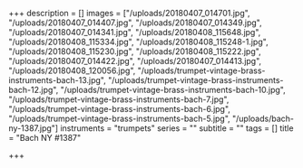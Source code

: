 +++
description = []
images = ["/uploads/20180407_014701.jpg", "/uploads/20180407_014407.jpg", "/uploads/20180407_014349.jpg", "/uploads/20180407_014341.jpg", "/uploads/20180408_115648.jpg", "/uploads/20180408_115334.jpg", "/uploads/20180408_115248-1.jpg", "/uploads/20180408_115230.jpg", "/uploads/20180408_115222.jpg", "/uploads/20180407_014422.jpg", "/uploads/20180407_014413.jpg", "/uploads/20180408_120056.jpg", "/uploads/trumpet-vintage-brass-instruments-bach-13.jpg", "/uploads/trumpet-vintage-brass-instruments-bach-12.jpg", "/uploads/trumpet-vintage-brass-instruments-bach-10.jpg", "/uploads/trumpet-vintage-brass-instruments-bach-7.jpg", "/uploads/trumpet-vintage-brass-instruments-bach-6.jpg", "/uploads/trumpet-vintage-brass-instruments-bach-5.jpg", "/uploads/bach-ny-1387.jpg"]
instruments = "trumpets"
series = ""
subtitle = ""
tags = []
title = "Bach NY #1387"

+++
